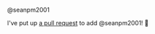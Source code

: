 @seanpm2001 

I've put up [a pull request](https://github.com/seanpm2001/DIFFicult/pull/3) to add @seanpm2001! :tada:
